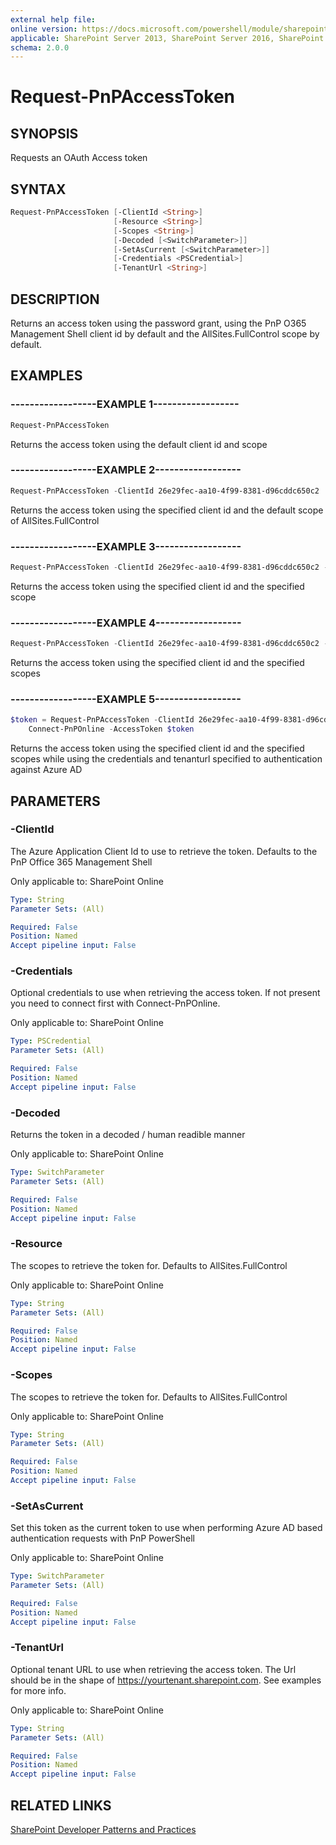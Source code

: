```yaml
---
external help file:
online version: https://docs.microsoft.com/powershell/module/sharepoint-pnp/request-pnpaccesstoken
applicable: SharePoint Server 2013, SharePoint Server 2016, SharePoint Server 2019, SharePoint Online
schema: 2.0.0
---
```


# Request-PnPAccessToken

## SYNOPSIS
Requests an OAuth Access token

## SYNTAX 

```powershell
Request-PnPAccessToken [-ClientId <String>]
                       [-Resource <String>]
                       [-Scopes <String>]
                       [-Decoded [<SwitchParameter>]]
                       [-SetAsCurrent [<SwitchParameter>]]
                       [-Credentials <PSCredential>]
                       [-TenantUrl <String>]
```

## DESCRIPTION
Returns an access token using the password grant, using the PnP O365 Management Shell client id by default and the AllSites.FullControl scope by default.

## EXAMPLES

### ------------------EXAMPLE 1------------------
```powershell
Request-PnPAccessToken
```

Returns the access token using the default client id and scope

### ------------------EXAMPLE 2------------------
```powershell
Request-PnPAccessToken -ClientId 26e29fec-aa10-4f99-8381-d96cddc650c2
```

Returns the access token using the specified client id and the default scope of AllSites.FullControl

### ------------------EXAMPLE 3------------------
```powershell
Request-PnPAccessToken -ClientId 26e29fec-aa10-4f99-8381-d96cddc650c2 -Scopes Group.ReadWrite.All
```

Returns the access token using the specified client id and the specified scope

### ------------------EXAMPLE 4------------------
```powershell
Request-PnPAccessToken -ClientId 26e29fec-aa10-4f99-8381-d96cddc650c2 -Scopes Group.ReadWrite.All, AllSites.FullControl
```

Returns the access token using the specified client id and the specified scopes

### ------------------EXAMPLE 5------------------
```powershell
$token = Request-PnPAccessToken -ClientId 26e29fec-aa10-4f99-8381-d96cddc650c2 -Resource https://contoso.sharepoint.com -Credentials (Get-Credential) -TenantUrl https://contoso.sharepoint.com
    Connect-PnPOnline -AccessToken $token
```

Returns the access token using the specified client id and the specified scopes while using the credentials and tenanturl specified to authentication against Azure AD

## PARAMETERS

### -ClientId
The Azure Application Client Id to use to retrieve the token. Defaults to the PnP Office 365 Management Shell

Only applicable to: SharePoint Online

```yaml
Type: String
Parameter Sets: (All)

Required: False
Position: Named
Accept pipeline input: False
```

### -Credentials
Optional credentials to use when retrieving the access token. If not present you need to connect first with Connect-PnPOnline.

Only applicable to: SharePoint Online

```yaml
Type: PSCredential
Parameter Sets: (All)

Required: False
Position: Named
Accept pipeline input: False
```

### -Decoded
Returns the token in a decoded / human readible manner

Only applicable to: SharePoint Online

```yaml
Type: SwitchParameter
Parameter Sets: (All)

Required: False
Position: Named
Accept pipeline input: False
```

### -Resource
The scopes to retrieve the token for. Defaults to AllSites.FullControl

Only applicable to: SharePoint Online

```yaml
Type: String
Parameter Sets: (All)

Required: False
Position: Named
Accept pipeline input: False
```

### -Scopes
The scopes to retrieve the token for. Defaults to AllSites.FullControl

Only applicable to: SharePoint Online

```yaml
Type: String
Parameter Sets: (All)

Required: False
Position: Named
Accept pipeline input: False
```

### -SetAsCurrent
Set this token as the current token to use when performing Azure AD based authentication requests with PnP PowerShell

Only applicable to: SharePoint Online

```yaml
Type: SwitchParameter
Parameter Sets: (All)

Required: False
Position: Named
Accept pipeline input: False
```

### -TenantUrl
Optional tenant URL to use when retrieving the access token. The Url should be in the shape of https://yourtenant.sharepoint.com. See examples for more info.

Only applicable to: SharePoint Online

```yaml
Type: String
Parameter Sets: (All)

Required: False
Position: Named
Accept pipeline input: False
```

## RELATED LINKS

[SharePoint Developer Patterns and Practices](https://aka.ms/sppnp)